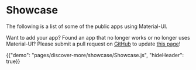 # Showcase

<p class="description">The following is a list of some of the public apps using Material-UI.</p>

Want to add your app? Found an app that no longer works or no longer uses Material-UI? Please submit a pull request on [GitHub](https://github.com/mui-org/material-ui) to update [this page](https://github.com/mui-org/material-ui/blob/v3.x/docs/src/pages/discover-more/showcase/appList.js)!

{{"demo": "pages/discover-more/showcase/Showcase.js", "hideHeader": true}}
